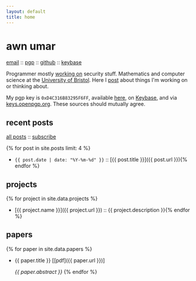 ```yaml
---
layout: default
title: home
---
```


# awn umar

<div id="nav">
<a href="mailto:awn@spacetime.dev" rel="me">email</a> :: <a href="{{ site.url }}/public-key.rsa" rel="me">pgp</a> :: <a href="https://github.com/awnumar" rel="me">github</a> :: <a href="https://keybase.io/awn" rel="me">keybase</a>
</div>

Programmer mostly [working on](https://github.com/awnumar) security stuff. Mathematics and computer science at the [University of Bristol](https://en.wikipedia.org/wiki/University_of_Bristol). Here I [post](/posts) about things I'm working on or thinking about.

My pgp key is `0xD4C316B83295F6FF`, available [here](/my/key.txt), on [Keybase](https://keybase.io/awn/pgp_keys.asc), and via [keys.openpgp.org](https://keys.openpgp.org/search?q=awn%40spacetime.dev). These sources should mutually agree.

## recent posts

[all posts](/posts) :: [subscribe](/feed.xml)

{% for post in site.posts limit: 4 %}
- `{{ post.date | date: "%Y-%m-%d" }}` :: [{{ post.title }}]({{ post.url }}){% endfor %}

## projects

{% for project in site.data.projects %}
- [{{ project.name }}]({{ project.url }}) :: {{ project.description }}{% endfor %}

## papers

{% for paper in site.data.papers %}
- {{ paper.title }} [[pdf]({{ paper.url }})]

    _{{ paper.abstract }}_
{% endfor %}

